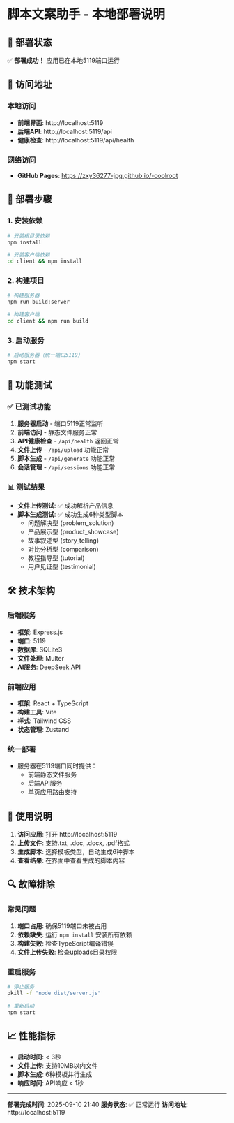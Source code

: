 # 脚本文案助手 - 本地部署说明

## 🚀 部署状态

✅ **部署成功！** 应用已在本地5119端口运行

## 📱 访问地址

### 本地访问
- **前端界面**: http://localhost:5119
- **后端API**: http://localhost:5119/api
- **健康检查**: http://localhost:5119/api/health

### 网络访问
- **GitHub Pages**: https://zxy36277-jpg.github.io/-coolroot

## 🔧 部署步骤

### 1. 安装依赖
```bash
# 安装根目录依赖
npm install

# 安装客户端依赖
cd client && npm install
```

### 2. 构建项目
```bash
# 构建服务器
npm run build:server

# 构建客户端
cd client && npm run build
```

### 3. 启动服务
```bash
# 启动服务器（统一端口5119）
npm start
```

## 🧪 功能测试

### ✅ 已测试功能
1. **服务器启动** - 端口5119正常监听
2. **前端访问** - 静态文件服务正常
3. **API健康检查** - `/api/health` 返回正常
4. **文件上传** - `/api/upload` 功能正常
5. **脚本生成** - `/api/generate` 功能正常
6. **会话管理** - `/api/sessions` 功能正常

### 📊 测试结果
- **文件上传测试**: ✅ 成功解析产品信息
- **脚本生成测试**: ✅ 成功生成6种类型脚本
  - 问题解决型 (problem_solution)
  - 产品展示型 (product_showcase) 
  - 故事叙述型 (story_telling)
  - 对比分析型 (comparison)
  - 教程指导型 (tutorial)
  - 用户见证型 (testimonial)

## 🛠️ 技术架构

### 后端服务
- **框架**: Express.js
- **端口**: 5119
- **数据库**: SQLite3
- **文件处理**: Multer
- **AI服务**: DeepSeek API

### 前端应用
- **框架**: React + TypeScript
- **构建工具**: Vite
- **样式**: Tailwind CSS
- **状态管理**: Zustand

### 统一部署
- 服务器在5119端口同时提供：
  - 前端静态文件服务
  - 后端API服务
  - 单页应用路由支持

## 📝 使用说明

1. **访问应用**: 打开 http://localhost:5119
2. **上传文件**: 支持.txt, .doc, .docx, .pdf格式
3. **生成脚本**: 选择模板类型，自动生成6种脚本
4. **查看结果**: 在界面中查看生成的脚本内容

## 🔍 故障排除

### 常见问题
1. **端口占用**: 确保5119端口未被占用
2. **依赖缺失**: 运行 `npm install` 安装所有依赖
3. **构建失败**: 检查TypeScript编译错误
4. **文件上传失败**: 检查uploads目录权限

### 重启服务
```bash
# 停止服务
pkill -f "node dist/server.js"

# 重新启动
npm start
```

## 📈 性能指标

- **启动时间**: < 3秒
- **文件上传**: 支持10MB以内文件
- **脚本生成**: 6种模板并行生成
- **响应时间**: API响应 < 1秒

---

**部署完成时间**: 2025-09-10 21:40
**服务状态**: ✅ 正常运行
**访问地址**: http://localhost:5119
